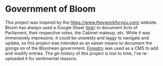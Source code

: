 # Government of Bloom

This project was inspired by the https://www.theyworkforyou.com/ website. Bloom has always used a Google Sheet ([link](https://docs.google.com/spreadsheets/d/1_szCVy7AAIh-GcE3zWMuOFra0i6Ut4F_XrEPevV7Gi8/edit)) to document Acts of Parliament, their respective votes, the Cabinet makeup, etc. While it was immensively impressive, it could be unwieldy and laggy to navigate and update, so this project was intended as an easier means to document the goings on of the Bloomean government. [Forestry](https://forestry.io/) was used as a CMS to add and modify entries. The git-history of this project is lost to time, I've re-uploaded it for sentimental reasons.